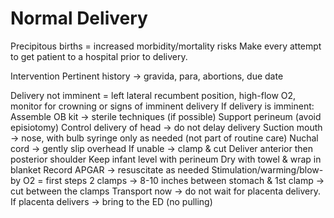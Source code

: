 # Normal Delivery

Precipitous births = increased morbidity/mortality risks
Make every attempt to get patient to a hospital prior to delivery.

Intervention
Pertinent history -> gravida, para, abortions, due date

Delivery not imminent = left lateral recumbent position, high-flow O2, monitor for crowning or signs of imminent delivery
If delivery is imminent:
Assemble OB kit -> sterile techniques (if possible)
Support perineum (avoid episiotomy)
Control delivery of head -> do not delay delivery
Suction mouth -> nose, with bulb syringe only as needed (not part of routine care)
Nuchal cord -> gently slip overhead
If unable -> clamp & cut
Deliver anterior then posterior shoulder
Keep infant level with perineum
Dry with towel & wrap in blanket
Record APGAR -> resuscitate as needed
Stimulation/warming/blow-by O2 = first steps
2 clamps -> 8-10 inches between stomach & 1st clamp -> cut between the clamps
Transport now -> do not wait for placenta delivery.
If placenta delivers -> bring to the ED (no pulling)
